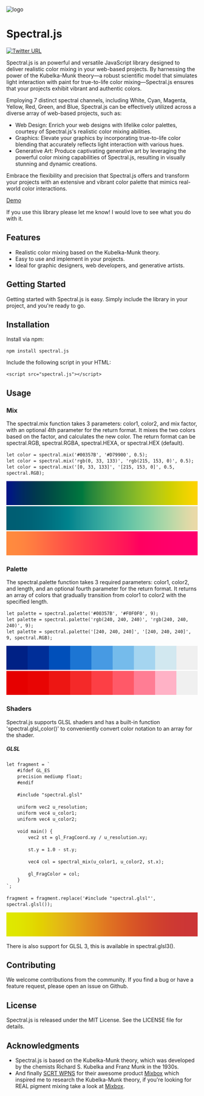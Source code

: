 ![logo](/images/logo.png)
# Spectral.js
[![Twitter URL](https://img.shields.io/twitter/url/https/twitter.com/onedayofcrypto.svg?style=social&label=Follow%20%40onedayofcrypto)](https://twitter.com/bukotsunikki)

Spectral.js is an powerful and versatile JavaScript library designed to deliver realistic color mixing in your web-based projects. By harnessing the power of the Kubelka-Munk theory—a robust scientific model that simulates light interaction with paint for true-to-life color mixing—Spectral.js ensures that your projects exhibit vibrant and authentic colors.

Employing 7 distinct spectral channels, including White, Cyan, Magenta, Yellow, Red, Green, and Blue, Spectral.js can be effectively utilized across a diverse array of web-based projects, such as:

- Web Design: Enrich your web designs with lifelike color palettes, courtesy of Spectral.js's realistic color mixing abilities.
- Graphics: Elevate your graphics by incorporating true-to-life color blending that accurately reflects light interaction with various hues.
- Generative Art: Produce captivating generative art by leveraging the powerful color mixing capabilities of Spectral.js, resulting in visually stunning and dynamic creations.

Embrace the flexibility and precision that Spectral.js offers and transform your projects with an extensive and vibrant color palette that mimics real-world color interactions.

[Demo](https://onedayofcrypto.art/)

If you use this library please let me know! I would love to see what you do with it.

## Features
- Realistic color mixing based on the Kubelka-Munk theory.
- Easy to use and implement in your projects.
- Ideal for graphic designers, web developers, and generative artists.

## Getting Started
Getting started with Spectral.js is easy. Simply include the library in your project, and you're ready to go.

## Installation
Install via npm:

	npm install spectral.js
Include the following script in your HTML:

	<script src="spectral.js"></script>

## Usage

### Mix
The spectral.mix function takes 3 parameters: color1, color2, and mix factor, with an optional 4th parameter for the return format. It mixes the two colors based on the factor, and calculates the new color.
The return format can be spectral.RGB, spectral.RGBA, spectral.HEXA, or spectral.HEX (default).

	let color = spectral.mix('#00357B', '#D79900', 0.5);
	let color = spectral.mix('rgb(0, 33, 133)', 'rgb(215, 153, 0)', 0.5);
	let color = spectral.mix('[0, 33, 133]', '[215, 153, 0]', 0.5, spectral.RGB);

![image1](/images/image1.png)
![image1](/images/image5.png)
![image1](/images/image6.png)

### Palette
The spectral.palette function takes 3 required parameters: color1, color2, and length, and an optional fourth parameter for the return format. It returns an array of colors that gradually transition from color1 to color2 with the specified length.

	let palette = spectral.palette('#00357B', '#F0F0F0', 9);
	let palette = spectral.palette('rgb(240, 240, 240)', 'rgb(240, 240, 240)', 9);
	let palette = spectral.palette('[240, 240, 240]', '[240, 240, 240]', 9, spectral.RGB);

![image2](/images/image2.png)
![image4](/images/image4.png)

### Shaders
Spectral.js supports GLSL shaders and has a built-in function 'spectral.glsl_color()' to conveniently convert color notation to an array for the shader. 

##### GLSL
	let fragment = `
	    #ifdef GL_ES
	    precision mediump float;
	    #endif

	    #include "spectral.glsl"

	    uniform vec2 u_resolution;
	    uniform vec4 u_color1;
	    uniform vec4 u_color2;
	    
	    void main() {
	        vec2 st = gl_FragCoord.xy / u_resolution.xy;

	        st.y = 1.0 - st.y;

	        vec4 col = spectral_mix(u_color1, u_color2, st.x); 

	        gl_FragColor = col;
	    }
	`;

	fragment = fragment.replace('#include "spectral.glsl"', spectral.glsl());

![image3](/images/image3.png)

There is also support for GLSL 3, this is available in spectral.glsl3().

## Contributing
We welcome contributions from the community. If you find a bug or have a feature request, please open an issue on Github.

## License
Spectral.js is released under the MIT License. See the LICENSE file for details.

## Acknowledgments
- Spectral.js is based on the Kubelka-Munk theory, which was developed by the chemists Richard S. Kubelka and Franz Munk in the 1930s.
- And finally [SCRT WPNS](https://scrtwpns.com/) for their awesome product [Mixbox](https://scrtwpns.com/mixbox/) which inspired me to research the Kubelka-Munk theory, if you're looking for REAL pigment mixing take a look at [Mixbox](https://scrtwpns.com/mixbox/).